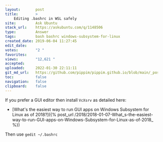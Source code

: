 ```yaml
---
layout:       post
title:        >
    Editing .bashrc in WSL safely
site:         Ask Ubuntu
stack_url:    https://askubuntu.com/q/1148506
type:         Answer
tags:         bash bashrc windows-subsystem-for-linux
created_date: 2019-06-04 11:27:45
edit_date:    
votes:        "2 "
favorites:    
views:        "12,621 "
accepted:     
uploaded:     2022-01-30 22:11:11
git_md_url:   https://github.com/pippim/pippim.github.io/blob/main/_posts/2019/2019-06-04-Editing-.bashrc-in-WSL-safely.md
toc:          false
navigation:   false
clipboard:    false
---
```


If you prefer a GUI editor then install `VcXsrv` as detailed here:

- [What's the easiest way to run GUI apps on Windows Subsystem for Linux as of 2018?]({% post_url /2018/2018-01-07-What_s-the-easiest-way-to-run-GUI-apps-on-Windows-Subsystem-for-Linux-as-of-2018_ %})

Then use `gedit ~/.bashrc`
